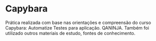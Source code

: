 # Capybara


Prática realizada com base nas orientações e compreensão do curso Capybara: Automatize Testes para aplicação. QANINJA.
Também foi utilizado outros materiais de estudo, fontes de conhecimento.
